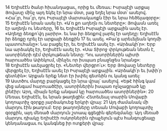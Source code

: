 14 Եղիսէէն ծանր հիւանդացաւ, որից եւ մեռաւ: Իսրայէլի արքայ Յովասը մինչ այդ եկել էր նրա մօտ, լաց եղել նրա մօտ՝ ասելով. «Հա՜յր, հա՜յր, դու Իսրայէլի մարտակառքն էիր եւ նրա հեծելազօրը»: 15 Եղիսէէն նրան ասել էր. «Ա՛ռ քո աղեղն ու նետերը»: Յովասն առել էր աղեղն ու նետերը, 16 եւ Եղիսէէն Իսրայէլի արքային ասել էր. «Աղեղը ձեռքո՛վդ լարիր». եւ նա իր ձեռքով լարել էր աղեղը: Եղիսէէն իր ձեռքը դրել էր արքայի ձեռքին 17 եւ ասել. «Բա՛ց արեւելեան կողմի պատուհանը»: Նա բացել էր, եւ Եղիսէէն ասել էր. «Արձակի՛ր»: Երբ նա արձակել էր, Եղիսէէն ասել էր. «Սա Տիրոջ փրկութեան նետն է, ասորիների դէմ փրկութեան նետը: Դու ասորիներին պիտի հարուածես Ափեկում, մինչեւ որ իսպառ բնաջնջես նրանց»: 18 Եղիսէէն աւելացրել էր. «Նետեր վերցրո՛ւ»: Երբ Յովասը նետերը վերցրել էր, Եղիսէէն ասել էր Իսրայէլի արքային. «Արձակի՛ր եւ խփի՛ր գետնին»: Արքան երեք նետ էր խփել գետնին ու կանգ առել: 19 Աստծու մարդը բարկացել էր նրա վրայ՝ ասելով. «Եթէ հինգ կամ վեց անգամ հարուածէիր, ասորիներին իսպառ ոչնչացրած կը լինէիր: Արդ, միայն երեք անգամ կը հարուածես ասորիներին»:
20 Մեռաւ Եղիսէէն, եւ նրան թաղեցին: Հետեւեալ տարին Մովաբի կողոպտիչ զօրքը յարձակուեց երկրի վրայ: 21 Այդ ժամանակ մի մարդու էին թաղում: Երբ թաղողները տեսան Մովաբի կողոպտիչ զօրքին, այդ մեռած մարդուն շտապ գցեցին գերեզմանը: Այդ մեռած մարդու դիակը Եղիսէէի ոսկորներին դիպչելուն պէս հանգուցեալը կենդանացաւ ու կանգնեց իր ոտքերի վրայ:
